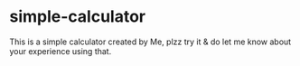 # simple-calculator
This is a simple calculator created by Me, plzz try it &amp; do let me know about your experience using that.
